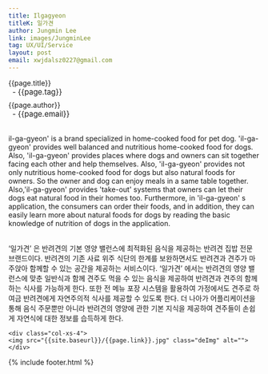 ```yaml
---
title: Ilgagyeon
titleK: 일가견
author: Jungmin Lee
link: images/JungminLee
tag: UX/UI/Service
layout: post
email: xwjdalsz0227@gmail.com
---	
```


<div class="container">

<div class="deDep">
{{page.title}}<br>
<p style="font-size:15px; margin:0px; padding:0px 0px 0px 8px; margin:0px 0px 8px 0px;">- {{page.tag}}</p>
{{page.author}}<br>
<p style="font-size:15px; margin:0px; padding:0px 0px 0px 8px;">- {{page.email}}</p>
</div>

<br>

<div class="det lato">

<!--영문-->
il-ga-gyeon' is a brand specialized in home-cooked food for pet dog. 'il-ga-gyeon' provides well balanced and nutritious home-cooked food for dogs. Also, 'il-ga-gyeon' provides places where dogs and owners can sit together facing each other and help themselves. Also, 'il-ga-gyeon' provides not only nutritious home-cooked food for dogs but also natural foods for owners. So the owner and dog can enjoy meals in a same table together. Also,'il-ga-gyeon' provides 'take-out' systems that owners can let their dogs eat natural food in their homes too. Furthermore, in 'il-ga-gyeon' s application, the consumers can order their foods, and in addition, they can easily learn more about natural foods for dogs by reading the basic knowledge of nutrition of dogs in the application.

<!--영문-->

</div>


<div class="noto">
<!--국문-->

<br>
‘일가견’ 은 반려견의 기본 영양 밸런스에 최적화된 음식을 제공하는 반려견 집밥 전문 브랜드이다. 
반려견의 기존 사료 위주 식단의 한계를 보완하면서도 반려견과 견주가 마주앉아 함께할 수 있는 공간을 제공하는 서비스이다. ‘일가견’ 에서는 반려견의 영양 밸런스에 맞춘 일반식과 함께 견주도 먹을 수 있는 음식을 제공하여 반려견과 견주의 함께하는 식사를 가능하게 한다. 또한 전 메뉴 포장 시스템을 활용하여 가정에서도 견주로 하여금 반려견에게 자연주의적 식사를 제공할 수 있도록 한다. 더 나아가 어플리케이션을 통해 음식 주문뿐만 아니라 반려견의 영양에 관한 기본 지식을 제공하여 견주들이 손쉽게 자연식에 대한 정보를 습득하게 한다.

<!--국문-->

</div>

<div class="row noto">
	
	<div class="col-xs-4">
	<img src="{{site.baseurl}}/{{page.link}}.jpg" class="deImg" alt=""></div>
	
</div>

	

</div> 

{% include footer.html %}
